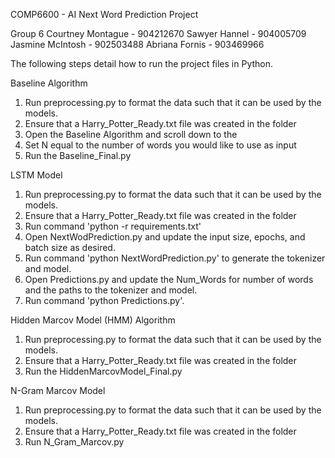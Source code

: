 COMP6600 - AI Next Word Prediction Project

Group 6
Courtney Montague - 904212670
Sawyer Hannel - 904005709
Jasmine McIntosh - 902503488
Abriana Fornis - 903469966

The following steps detail how to run the project files in Python.

Baseline Algorithm
1. Run preprocessing.py to format the data such that it can be used by the models.
2. Ensure that a Harry_Potter_Ready.txt file was created in the folder
3. Open the Baseline Algorithm and scroll down to the 
4. Set N equal to the number of words you would like to use as input
5. Run the Baseline_Final.py

LSTM Model
1. Run preprocessing.py to format the data such that it can be used by the models.
2. Ensure that a Harry_Potter_Ready.txt file was created in the folder
3. Run command 'python -r requirements.txt'
4. Open NextWodPrediction.py and update the input size, epochs, and batch size as desired.
5. Run command 'python NextWordPrediction.py' to generate the tokenizer and model.
6. Open Predictions.py and update the Num_Words for number of words and the paths to the tokenizer and model.
7. Run command 'python Predictions.py'.

Hidden Marcov Model (HMM) Algorithm
1. Run preprocessing.py to format the data such that it can be used by the models.
2. Ensure that a Harry_Potter_Ready.txt file was created in the folder
3. Run the HiddenMarcovModel_Final.py

N-Gram Marcov Model
1. Run preprocessing.py to format the data such that it can be used by the models.
2. Ensure that a Harry_Potter_Ready.txt file was created in the folder
3. Run N_Gram_Marcov.py